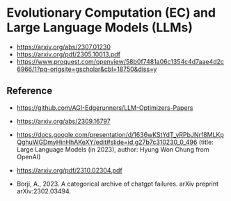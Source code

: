 # Evolutionary Computation (EC) and Large Language Models (LLMs)

* https://arxiv.org/abs/2307.01230
* https://arxiv.org/pdf/2305.10013.pdf
* https://www.proquest.com/openview/58b0f7481a06c1354c4d7aae4d2c6966/1?pq-origsite=gscholar&cbl=18750&diss=y

## Reference

* https://github.com/AGI-Edgerunners/LLM-Optimizers-Papers
* https://arxiv.org/abs/2309.16797
* https://docs.google.com/presentation/d/1636wKStYdT_yRPbJNrf8MLKpQghuWGDmyHinHhAKeXY/edit#slide=id.g27b7c310230_0_496 (title: Large Language Models (in 2023), author: Hyung Won Chung from OpenAI)
* https://arxiv.org/pdf/2310.02304.pdf

* Borji, A., 2023. A categorical archive of chatgpt failures. arXiv preprint arXiv:2302.03494.
